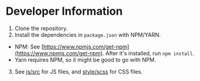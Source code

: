 # Developer Information

1. Clone the repository.
2. Install the dependencies in `package.json` with NPM/YARN.
- NPM: See [https://www.npmjs.com/get-npm](https://www.npmjs.com/get-npm). After it's installed, run `npm install`.
- Yarn requires NPM, so it might be good to go with NPM.
3. See [js/src](../js/src) for JS files, and [style/scss](../style/scss) for CSS files.
